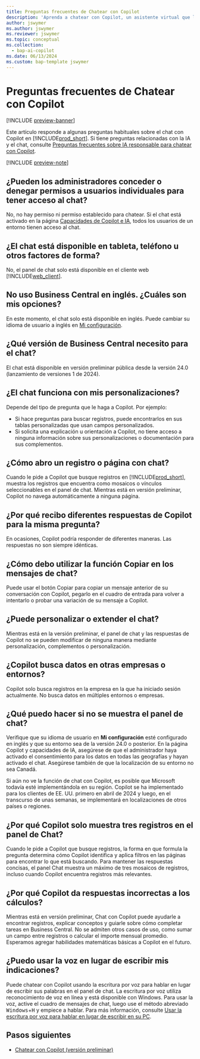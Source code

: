 ```yaml
---
title: Preguntas frecuentes de Chatear con Copilot
description: 'Aprenda a chatear con Copilot, un asistente virtual que le ayuda a usar Business Central. Encuentre respuestas a preguntas comunes sobre funciones, configuraciones y limitaciones del chat.'
author: jswymer
ms.author: jswymer
ms.reviewer: jswymer
ms.topic: conceptual
ms.collection:
  - bap-ai-copilot
ms.date: 06/13/2024
ms.custom: bap-template jswymer
---
```

# Preguntas frecuentes de Chatear con Copilot

[!INCLUDE [preview-banner](~/../shared-content/shared/preview-includes/preview-banner.md)]

Este artículo responde a algunas preguntas habituales sobre el chat con Copilot en [!INCLUDE[prod_short](includes/prod_short.md)]. Si tiene preguntas relacionadas con la IA y el chat, consulte [Preguntas frecuentes sobre IA responsable para chatear con Copilot](faqs-chat-with-copilot.md).

[!INCLUDE [preview-note](~/../shared-content/shared/preview-includes/production-ready-preview-dynamics365.md)]

## ¿Pueden los administradores conceder o denegar permisos a usuarios individuales para tener acceso al chat?

No, no hay permiso ni permiso establecido para chatear. Si el chat está activado en la página [Capacidades de Copilot e IA](enable-ai.md), todos los usuarios de un entorno tienen acceso al chat.
 
## ¿El chat está disponible en tableta, teléfono u otros factores de forma?

No, el panel de chat solo está disponible en el cliente web [!INCLUDE[web_client](includes/web_client.md)].

## No uso Business Central en inglés. ¿Cuáles son mis opciones?

En este momento, el chat solo está disponible en inglés. Puede cambiar su idioma de usuario a inglés en [Mi configuración](ui-change-basic-settings.md#language).

## ¿Qué versión de Business Central necesito para el chat?

El chat está disponible en versión preliminar pública desde la versión 24.0 (lanzamiento de versiones 1 de 2024).

## ¿El chat funciona con mis personalizaciones?

Depende del tipo de pregunta que le haga a Copilot. Por ejemplo:

- Si hace preguntas para buscar registros, puede encontrarlos en sus tablas personalizadas que usan campos personalizados.
- Si solicita una explicación u orientación a Copilot, no tiene acceso a ninguna información sobre sus personalizaciones o documentación para sus complementos.

## ¿Cómo abro un registro o página con chat?

Cuando le pide a Copilot que busque registros en [!INCLUDE[prod_short](includes/prod_short.md)], muestra los registros que encuentra como mosaicos o vínculos seleccionables en el panel de chat. Mientras está en versión preliminar, Copilot no navega automáticamente a ninguna página.

## ¿Por qué recibo diferentes respuestas de Copilot para la misma pregunta?

En ocasiones, Copilot podría responder de diferentes maneras. Las respuestas no son siempre idénticas.

## ¿Cómo debo utilizar la función Copiar en los mensajes de chat?

Puede usar el botón Copiar para copiar un mensaje anterior de su conversación con Copilot, pegarlo en el cuadro de entrada para volver a intentarlo o probar una variación de su mensaje a Copilot.

## ¿Puede personalizar o extender el chat?

Mientras está en la versión preliminar, el panel de chat y las respuestas de Copilot no se pueden modificar de ninguna manera mediante personalización, complementos o personalización.

## ¿Copilot busca datos en otras empresas o entornos?

Copilot solo busca registros en la empresa en la que ha iniciado sesión actualmente. No busca datos en múltiples entornos o empresas.

## ¿Qué puedo hacer si no se muestra el panel de chat?

Verifique que su idioma de usuario en **Mi configuración** esté configurado en inglés y que su entorno sea de la versión 24.0 o posterior. En la página Copilot y capacidades de IA, asegúrese de que el administrador haya activado el consentimiento para los datos en todas las geografías y hayan activado el chat. Asegúrese también de que la localización de su entorno no sea Canadá.

Si aún no ve la función de chat con Copilot, es posible que Microsoft todavía esté implementándola en su región. Copilot se ha implementado para los clientes de EE. UU. primero en abril de 2024 y luego, en el transcurso de unas semanas, se implementará en localizaciones de otros países o regiones.

## ¿Por qué Copilot solo muestra tres registros en el panel de Chat?

Cuando le pide a Copilot que busque registros, la forma en que formula la pregunta determina cómo Copilot identifica y aplica filtros en las páginas para encontrar lo que está buscando. Para mantener las respuestas concisas, el panel Chat muestra un máximo de tres mosaicos de registros, incluso cuando Copilot encuentra registros más relevantes.

## ¿Por qué Copilot da respuestas incorrectas a los cálculos?

Mientras está en versión preliminar, Chat con Copilot puede ayudarle a encontrar registros, explicar conceptos y guiarle sobre cómo completar tareas en Business Central. No se admiten otros casos de uso, como sumar un campo entre registros o calcular el importe mensual promedio. Esperamos agregar habilidades matemáticas básicas a Copilot en el futuro.

## ¿Puedo usar la voz en lugar de escribir mis indicaciones?

Puede chatear con Copilot usando la escritura por voz para hablar en lugar de escribir sus palabras en el panel de chat. La escritura por voz utiliza reconocimiento de voz en línea y está disponible con Windows. Para usar la voz, active el cuadro de mensajes de chat, luego use el método abreviado <kbd>Windows</kbd>+<kbd>H</kbd> y empiece a hablar. Para más información, consulte [Usar la escritura por voz para hablar en lugar de escribir en su PC](https://support.microsoft.com/windows/use-voice-typing-to-talk-instead-of-type-on-your-pc-fec94565-c4bd-329d-e59a-af033fa5689f).

## Pasos siguientes

- [Chatear con Copilot (versión preliminar)](chat-with-copilot.md)
